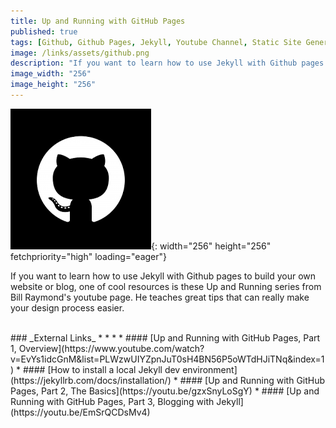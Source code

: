 ```yaml
---
title: Up and Running with GitHub Pages
published: true
tags: [Github, Github Pages, Jekyll, Youtube Channel, Static Site Generator, Website, Blog, Open Source Software, Tutorial, Markdown]
image: /links/assets/github.png
description: "If you want to learn how to use Jekyll with Github pages to build your own website or blog, one of cool resources is these Up and Running series from Bill Raymond's youtube page."
image_width: "256"
image_height: "256"
---
```


![](/links/assets/github.png){: width="256" height="256" fetchpriority="high" loading="eager"}

If you want to learn how to use Jekyll with Github pages to build your own website or blog, one of cool resources is these Up and Running series from Bill Raymond's youtube page. He teaches great tips that can really make your design process easier.  

<br>
### _External Links_
* * *
* #### [Up and Running with GitHub Pages, Part 1, Overview](https://www.youtube.com/watch?v=EvYs1idcGnM&list=PLWzwUIYZpnJuT0sH4BN56P5oWTdHJiTNq&index=1)
* #### [How to install a local Jekyll dev environment](https://jekyllrb.com/docs/installation/)
* #### [Up and Running with GitHub Pages, Part 2, The Basics](https://youtu.be/gzxSnyLoSgY)
* #### [Up and Running with GitHub Pages, Part 3, Blogging with Jekyll](https://youtu.be/EmSrQCDsMv4)

